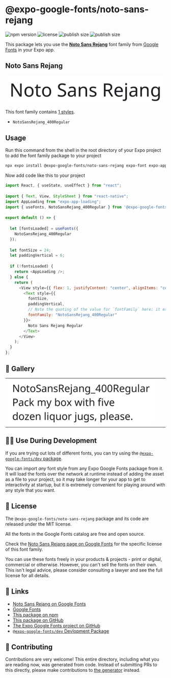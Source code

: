 # @expo-google-fonts/noto-sans-rejang

![npm version](https://flat.badgen.net/npm/v/@expo-google-fonts/noto-sans-rejang)
![license](https://flat.badgen.net/github/license/expo/google-fonts)
![publish size](https://flat.badgen.net/packagephobia/install/@expo-google-fonts/noto-sans-rejang)
![publish size](https://flat.badgen.net/packagephobia/publish/@expo-google-fonts/noto-sans-rejang)

This package lets you use the [**Noto Sans Rejang**](https://fonts.google.com/specimen/Noto+Sans+Rejang) font family from [Google Fonts](https://fonts.google.com/) in your Expo app.

## Noto Sans Rejang

![Noto Sans Rejang](./font-family.png)

This font family contains [1 styles](#-gallery).

- `NotoSansRejang_400Regular`

## Usage

Run this command from the shell in the root directory of your Expo project to add the font family package to your project

```sh
npx expo install @expo-google-fonts/noto-sans-rejang expo-font expo-app-loading
```

Now add code like this to your project

```js
import React, { useState, useEffect } from "react";

import { Text, View, StyleSheet } from "react-native";
import AppLoading from "expo-app-loading";
import { useFonts, NotoSansRejang_400Regular } from '@expo-google-fonts/noto-sans-rejang';

export default () => {

  let [fontsLoaded] = useFonts({
    NotoSansRejang_400Regular
  });

  let fontSize = 24;
  let paddingVertical = 6;

  if (!fontsLoaded) {
    return <AppLoading />;
  } else {
    return (
      <View style={{ flex: 1, justifyContent: "center", alignItems: "center" }}>
        <Text style={{
          fontSize,
          paddingVertical,
          // Note the quoting of the value for `fontFamily` here; it expects a string!
          fontFamily: "NotoSansRejang_400Regular"
        }}>
          Noto Sans Rejang Regular
        </Text>
      </View>
    );
  }
};
```

## 🔡 Gallery


||||
|-|-|-|
|![NotoSansRejang_400Regular](./NotoSansRejang_400Regular.ttf.png)||||


## 👩‍💻 Use During Development

If you are trying out lots of different fonts, you can try using the [`@expo-google-fonts/dev` package](https://github.com/expo/google-fonts/tree/master/font-packages/dev#readme).

You can import _any_ font style from any Expo Google Fonts package from it. It will load the fonts over the network at runtime instead of adding the asset as a file to your project, so it may take longer for your app to get to interactivity at startup, but it is extremely convenient for playing around with any style that you want.


## 📖 License

The `@expo-google-fonts/noto-sans-rejang` package and its code are released under the MIT license.

All the fonts in the Google Fonts catalog are free and open source.

Check the [Noto Sans Rejang page on Google Fonts](https://fonts.google.com/specimen/Noto+Sans+Rejang) for the specific license of this font family.

You can use these fonts freely in your products & projects - print or digital, commercial or otherwise. However, you can't sell the fonts on their own. This isn't legal advice, please consider consulting a lawyer and see the full license for all details.

## 🔗 Links

- [Noto Sans Rejang on Google Fonts](https://fonts.google.com/specimen/Noto+Sans+Rejang)
- [Google Fonts](https://fonts.google.com/)
- [This package on npm](https://www.npmjs.com/package/@expo-google-fonts/noto-sans-rejang)
- [This package on GitHub](https://github.com/expo/google-fonts/tree/master/font-packages/noto-sans-rejang)
- [The Expo Google Fonts project on GitHub](https://github.com/expo/google-fonts)
- [`@expo-google-fonts/dev` Devlopment Package](https://github.com/expo/google-fonts/tree/master/font-packages/dev)

## 🤝 Contributing

Contributions are very welcome! This entire directory, including what you are reading now, was generated from code. Instead of submitting PRs to this directly, please make contributions to [the generator](https://github.com/expo/google-fonts/tree/master/packages/generator) instead.
